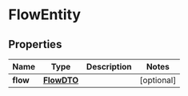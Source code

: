 

# FlowEntity

## Properties

Name | Type | Description | Notes
------------ | ------------- | ------------- | -------------
**flow** | [**FlowDTO**](FlowDTO.md) |  |  [optional]



